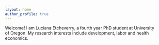 ```yaml
---
layout: home
author_profile: true
---
```

<!-- <img class="img-responsive" style="float: left;margin-right: 25px;" src="/images/HeadShot.jpg"> --> 

Welcome! I am Luciana Etcheverry, a fourth year PhD student at University of Oregon. My research interests include development, labor and health economics. 
 